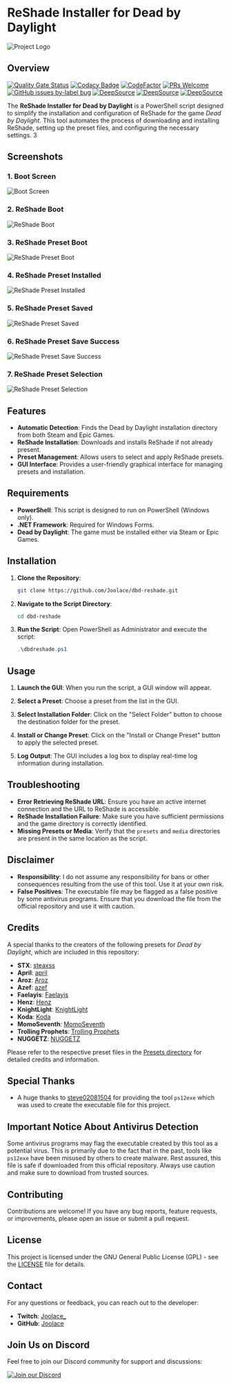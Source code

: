 # ReShade Installer for Dead by Daylight

![Project Logo](https://raw.githubusercontent.com/Joolace/dbd-reshade/main/dbdreshade_logo.png)

## Overview
[![Quality Gate Status](https://sonarcloud.io/api/project_badges/measure?project=Joolace_dbd-reshade&metric=alert_status)](https://sonarcloud.io/summary/new_code?id=Joolace_dbd-reshade) [![Codacy Badge](https://app.codacy.com/project/badge/Grade/948e6cfe64064b90abc7ccca25817af3)](https://app.codacy.com/gh/Joolace/dbd-reshade/dashboard?utm_source=gh&utm_medium=referral&utm_content=&utm_campaign=Badge_grade) [![CodeFactor](https://www.codefactor.io/repository/github/joolace/dbd-reshade/badge)](https://www.codefactor.io/repository/github/joolace/dbd-reshade) [![PRs Welcome](https://img.shields.io/badge/PRs-welcome-brightgreen.svg?style=flat-square)](https://makeapullrequest.com) [![GitHub issues by-label bug](https://img.shields.io/github/issues/Joolace/dbd-reshade/bug?label=bugs)](https://github.com/Joolace/dbd-reshade/issues?q=is%3Aissue+is%3Aopen+label%3Abug) [![DeepSource](https://app.deepsource.com/gh/Joolace/dbd-reshade.svg/?label=code+coverage&show_trend=true&token=35IVmOwzbF1HoSmqHcUTnKes)](https://app.deepsource.com/gh/Joolace/dbd-reshade/) [![DeepSource](https://app.deepsource.com/gh/Joolace/dbd-reshade.svg/?label=active+issues&show_trend=true&token=35IVmOwzbF1HoSmqHcUTnKes)](https://app.deepsource.com/gh/Joolace/dbd-reshade/) [![DeepSource](https://app.deepsource.com/gh/Joolace/dbd-reshade.svg/?label=resolved+issues&show_trend=true&token=35IVmOwzbF1HoSmqHcUTnKes)](https://app.deepsource.com/gh/Joolace/dbd-reshade/)

The **ReShade Installer for Dead by Daylight** is a PowerShell script designed to simplify the installation and configuration of ReShade for the game *Dead by Daylight*. This tool automates the process of downloading and installing ReShade, setting up the preset files, and configuring the necessary settings.
3
## Screenshots

### 1. Boot Screen
![Boot Screen](./screenshots/bootscreen.png)

### 2. ReShade Boot
![ReShade Boot](./screenshots/dbdreshadeboot.png)

### 3. ReShade Preset Boot
![ReShade Preset Boot](./screenshots/dbdreshadepresetboot.png)

### 4. ReShade Preset Installed
![ReShade Preset Installed](./screenshots/dbdreshadepresetinstalled.png)

### 5. ReShade Preset Saved
![ReShade Preset Saved](./screenshots/dbdreshadepresetsaved.png)

### 6. ReShade Preset Save Success
![ReShade Preset Save Success](./screenshots/dbdreshadepresetsavedsuccess.png)

### 7. ReShade Preset Selection
![ReShade Preset Selection](./screenshots/dbdreshadeselectpreset.png)

## Features

- **Automatic Detection**: Finds the Dead by Daylight installation directory from both Steam and Epic Games.
- **ReShade Installation**: Downloads and installs ReShade if not already present.
- **Preset Management**: Allows users to select and apply ReShade presets.
- **GUI Interface**: Provides a user-friendly graphical interface for managing presets and installation.

## Requirements

- **PowerShell**: This script is designed to run on PowerShell (Windows only).
- **.NET Framework**: Required for Windows Forms.
- **Dead by Daylight**: The game must be installed either via Steam or Epic Games.

## Installation

1. **Clone the Repository**:
    ```bash
    git clone https://github.com/Joolace/dbd-reshade.git
    ```

2. **Navigate to the Script Directory**:
    ```bash
    cd dbd-reshade
    ```

3. **Run the Script**:
    Open PowerShell as Administrator and execute the script:
    ```powershell
    .\dbdreshade.ps1
    ```

## Usage

1. **Launch the GUI**: When you run the script, a GUI window will appear.
   
2. **Select a Preset**: Choose a preset from the list in the GUI.

3. **Select Installation Folder**: Click on the "Select Folder" button to choose the destination folder for the preset.

4. **Install or Change Preset**: Click on the "Install or Change Preset" button to apply the selected preset.

5. **Log Output**: The GUI includes a log box to display real-time log information during installation.

## Troubleshooting

- **Error Retrieving ReShade URL**: Ensure you have an active internet connection and the URL to ReShade is accessible.
- **ReShade Installation Failure**: Make sure you have sufficient permissions and the game directory is correctly identified.
- **Missing Presets or Media**: Verify that the `presets` and `media` directories are present in the same location as the script.

## Disclaimer

- **Responsibility**: I do not assume any responsibility for bans or other consequences resulting from the use of this tool. Use it at your own risk.
- **False Positives**: The executable file may be flagged as a false positive by some antivirus programs. Ensure that you download the file from the official repository and use it with caution.

## Credits

A special thanks to the creators of the following presets for *Dead by Daylight*, which are included in this repository:

- **STX**: [steaxss](https://github.com/steaxss/STEAXS-FILTER-PACK)
- **April**: [april](https://www.youtube.com/watch?v=2_YQ_rWiKFE)
- **Aroz**: [Aroz](https://www.youtube.com/watch?v=4TArEDvT_ec&t=30s)
- **Azef**: [azef](https://www.youtube.com/watch?v=FUelIy0sGOk)
- **Faelayis**: [Faelayis](https://github.com/Faelayis/dbd-reshade)
- **Henz**: [Henz](https://discord.com/invite/HxjbEKuvZY)
- **KnightLight**: [KnightLight](https://www.twitch.tv/knightlight)
- **Koda**: [Koda](https://discord.com/invite/bNvWEde5Vr)
- **MomoSeventh**: [MomoSeventh](https://www.twitch.tv/momoseventh/)
- **Trolling Prophets**: [Trolling Prophets](https://discord.com/invite/bNvWEde5Vr)
- **NUGGETZ**: [NUGGETZ](https://www.youtube.com/watch?v=Qs28LJTro70)

Please refer to the respective preset files in the [Presets directory](https://github.com/Joolace/dbd-reshade/tree/main/Presets) for detailed credits and information.

## Special Thanks

- A huge thanks to [steve02081504](https://github.com/steve02081504/ps12exe) for providing the tool `ps12exe` which was used to create the executable file for this project.

## Important Notice About Antivirus Detection

Some antivirus programs may flag the executable created by this tool as a potential virus. This is primarily due to the fact that in the past, tools like `ps12exe` have been misused by others to create malware. Rest assured, this file is safe if downloaded from this official repository. Always use caution and make sure to download from trusted sources.

## Contributing

Contributions are welcome! If you have any bug reports, feature requests, or improvements, please open an issue or submit a pull request.

## License

This project is licensed under the GNU General Public License (GPL) - see the [LICENSE](LICENSE) file for details.

## Contact

For any questions or feedback, you can reach out to the developer:

- **Twitch**: [Joolace_](https://twitch.tv/joolace_)
- **GitHub**: [Joolace](https://github.com/Joolace)

## Join Us on Discord

Feel free to join our Discord community for support and discussions:

[![Join our Discord](https://img.shields.io/badge/Join_Discord-7289DA?style=for-the-badge&logo=discord&logoColor=white)](https://discord.gg/RB85R838K9)
